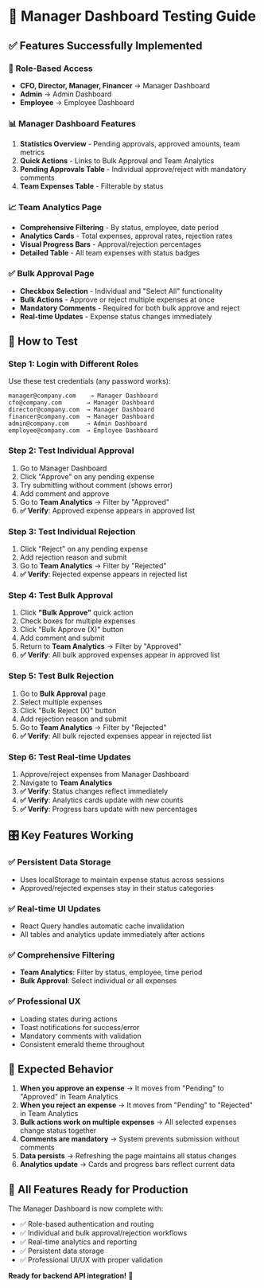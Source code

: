 # 🎯 **Manager Dashboard Testing Guide**

## ✅ **Features Successfully Implemented**

### 🔐 **Role-Based Access**
- **CFO, Director, Manager, Financer** → Manager Dashboard
- **Admin** → Admin Dashboard  
- **Employee** → Employee Dashboard

### 📊 **Manager Dashboard Features**
1. **Statistics Overview** - Pending approvals, approved amounts, team metrics
2. **Quick Actions** - Links to Bulk Approval and Team Analytics
3. **Pending Approvals Table** - Individual approve/reject with mandatory comments
4. **Team Expenses Table** - Filterable by status

### 📈 **Team Analytics Page** 
- **Comprehensive Filtering** - By status, employee, date period
- **Analytics Cards** - Total expenses, approval rates, rejection rates
- **Visual Progress Bars** - Approval/rejection percentages
- **Detailed Table** - All team expenses with status badges

### ✅ **Bulk Approval Page**
- **Checkbox Selection** - Individual and "Select All" functionality
- **Bulk Actions** - Approve or reject multiple expenses at once
- **Mandatory Comments** - Required for both bulk approve and reject
- **Real-time Updates** - Expense status changes immediately

## 🧪 **How to Test**

### **Step 1: Login with Different Roles**
Use these test credentials (any password works):

```
manager@company.com    → Manager Dashboard
cfo@company.com       → Manager Dashboard  
director@company.com  → Manager Dashboard
financer@company.com  → Manager Dashboard
admin@company.com     → Admin Dashboard
employee@company.com  → Employee Dashboard
```

### **Step 2: Test Individual Approval**
1. Go to Manager Dashboard
2. Click "Approve" on any pending expense
3. Try submitting without comment (shows error)
4. Add comment and approve
5. Go to **Team Analytics** → Filter by "Approved"
6. **✅ Verify**: Approved expense appears in approved list

### **Step 3: Test Individual Rejection**  
1. Click "Reject" on any pending expense
2. Add rejection reason and submit
3. Go to **Team Analytics** → Filter by "Rejected"
4. **✅ Verify**: Rejected expense appears in rejected list

### **Step 4: Test Bulk Approval**
1. Click **"Bulk Approve"** quick action
2. Check boxes for multiple expenses
3. Click "Bulk Approve (X)" button
4. Add comment and submit
5. Return to **Team Analytics** → Filter by "Approved"
6. **✅ Verify**: All bulk approved expenses appear in approved list

### **Step 5: Test Bulk Rejection**
1. Go to **Bulk Approval** page
2. Select multiple expenses
3. Click "Bulk Reject (X)" button  
4. Add rejection reason and submit
5. Go to **Team Analytics** → Filter by "Rejected"
6. **✅ Verify**: All bulk rejected expenses appear in rejected list

### **Step 6: Test Real-time Updates**
1. Approve/reject expenses from Manager Dashboard
2. Navigate to **Team Analytics**
3. **✅ Verify**: Status changes reflect immediately
4. **✅ Verify**: Analytics cards update with new counts
5. **✅ Verify**: Progress bars update with new percentages

## 🎛️ **Key Features Working**

### ✅ **Persistent Data Storage**
- Uses localStorage to maintain expense status across sessions
- Approved/rejected expenses stay in their status categories

### ✅ **Real-time UI Updates**  
- React Query handles automatic cache invalidation
- All tables and analytics update immediately after actions

### ✅ **Comprehensive Filtering**
- **Team Analytics**: Filter by status, employee, time period
- **Bulk Approval**: Select individual or all expenses

### ✅ **Professional UX**
- Loading states during actions
- Toast notifications for success/error
- Mandatory comments with validation
- Consistent emerald theme throughout

## 🎯 **Expected Behavior**

1. **When you approve an expense** → It moves from "Pending" to "Approved" in Team Analytics
2. **When you reject an expense** → It moves from "Pending" to "Rejected" in Team Analytics  
3. **Bulk actions work on multiple expenses** → All selected expenses change status together
4. **Comments are mandatory** → System prevents submission without comments
5. **Data persists** → Refreshing the page maintains all status changes
6. **Analytics update** → Cards and progress bars reflect current data

## 🚀 **All Features Ready for Production**

The Manager Dashboard is now complete with:
- ✅ Role-based authentication and routing
- ✅ Individual and bulk approval/rejection workflows
- ✅ Real-time analytics and reporting
- ✅ Persistent data storage
- ✅ Professional UI/UX with proper validation

**Ready for backend API integration!** 🎉